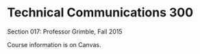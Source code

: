 # Technical Communications 300

Section 017: Professor Grimble, Fall 2015

Course information is on Canvas.
